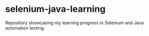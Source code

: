 # selenium-java-learning
Repository showcasing my learning progress in Selenium and Java automation testing.
